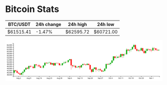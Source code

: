 # Bitcoin Stats

BTC/USDT|24h change|24h high|24h low|
|---|---|---|---|
|$61515.41|-1.47%|$62595.72|$60721.00|

<img src="./chart.svg">
